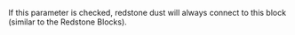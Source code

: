 If this parameter is checked, redstone dust will always connect to 
this block (similar to the Redstone Blocks).